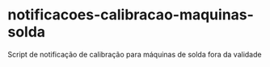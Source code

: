 # notificacoes-calibracao-maquinas-solda
 Script de notificação de calibração para máquinas de solda fora da validade
